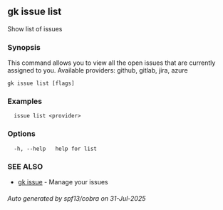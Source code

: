 ## gk issue list

Show list of issues

### Synopsis


  This command allows you to view all the open issues that are currently assigned to you. Available providers: github, gitlab, jira, azure


```
gk issue list [flags]
```

### Examples

```
  issue list <provider>
```

### Options

```
  -h, --help   help for list
```

### SEE ALSO

* [gk issue](gk_issue.md)	 - Manage your issues

###### Auto generated by spf13/cobra on 31-Jul-2025
